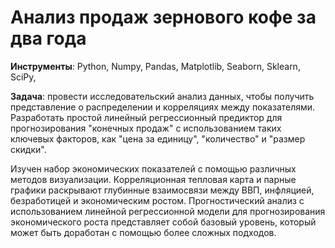 # Анализ продаж зернового кофе за два года

__Инструменты__: Python, Numpy, Pandas, Matplotlib, Seaborn, Sklearn, SciPy, 

__Задача__: провеcти исследовательский анализ данных, чтобы получить представление о распределении и корреляциях между показателями. Разработать простой линейный регрессионный предиктор для прогнозирования "конечных продаж" с использованием таких ключевых факторов, как "цена за единицу", "количество" и "размер скидки".

Изучен набор экономических показателей с помощью различных методов визуализации. Корреляционная тепловая карта и парные графики раскрывают глубинные взаимосвязи между ВВП, инфляцией, безработицей и экономическим ростом. Прогностический анализ с использованием линейной регрессионной модели для прогнозирования экономического роста представляет собой базовый уровень, который может быть доработан с помощью более сложных подходов.
